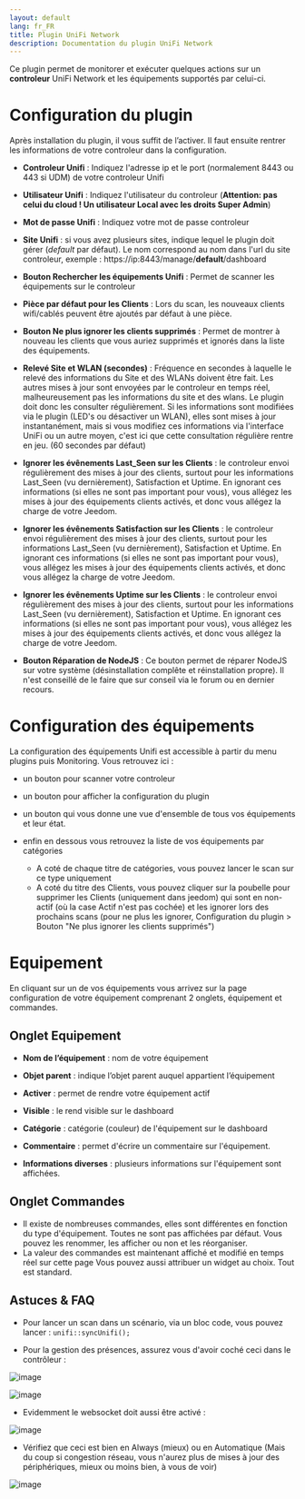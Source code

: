 ```yaml
---
layout: default
lang: fr_FR
title: Plugin UniFi Network
description: Documentation du plugin UniFi Network
---
```


Ce plugin permet de monitorer et exécuter quelques actions sur un **controleur** UniFi Network et les équipements supportés par celui-ci.


Configuration du plugin 
=======================

Après installation du plugin, il vous suffit de l’activer. Il faut ensuite rentrer les informations de votre controleur dans la configuration.

-   **Controleur Unifi** : Indiquez l'adresse ip et le port (normalement 8443 ou 443 si UDM) de votre controleur Unifi
-   **Utilisateur Unifi** : Indiquez l'utilisateur du controleur (**Attention: pas celui du cloud ! Un utilisateur Local avec les droits Super Admin**)
-   **Mot de passe Unifi** : Indiquez votre mot de passe controleur
-   **Site Unifi** : si vous avez plusieurs sites, indique lequel le plugin doit gérer (*default* par défaut). Le nom correspond au nom dans l'url du site controleur, exemple : https://ip:8443/manage/**default**/dashboard
-   **Bouton Rechercher les équipements Unifi** : Permet de scanner les équipements sur le controleur

-   **Pièce par défaut pour les Clients** : Lors du scan, les nouveaux clients wifi/cablés peuvent être ajoutés par défaut à une pièce.
-   **Bouton Ne plus ignorer les clients supprimés** : Permet de montrer à nouveau les clients que vous auriez supprimés et ignorés dans la liste des équipements.
-   **Relevé Site et WLAN (secondes)** : Fréquence en secondes à laquelle le relevé des informations du Site et des WLANs doivent être fait.  Les autres mises à jour sont envoyées par le controleur en temps réel, malheureusement pas les informations du site et des wlans. Le plugin doit donc les consulter régulièrement.  Si les informations sont modifiées via le plugin (LED's ou désactiver un WLAN), elles sont mises à jour instantanément, mais si vous modifiez ces informations via l'interface UniFi ou un autre moyen, c'est ici que cette consultation régulière rentre en jeu. (60 secondes par défaut)

-   **Ignorer les évênements Last_Seen sur les Clients** : le controleur envoi régulièrement des mises à jour des clients, surtout pour les informations Last_Seen (vu dernièrement), Satisfaction et Uptime. En ignorant ces informations (si elles ne sont pas important pour vous), vous allégez les mises à jour des équipements clients activés, et donc vous allégez la charge de votre Jeedom.

-   **Ignorer les évênements Satisfaction sur les Clients** : le controleur envoi régulièrement des mises à jour des clients, surtout pour les informations Last_Seen (vu dernièrement), Satisfaction et Uptime. En ignorant ces informations (si elles ne sont pas important pour vous), vous allégez les mises à jour des équipements clients activés, et donc vous allégez la charge de votre Jeedom.

-   **Ignorer les évênements Uptime sur les Clients** : le controleur envoi régulièrement des mises à jour des clients, surtout pour les informations Last_Seen (vu dernièrement), Satisfaction et Uptime. En ignorant ces informations (si elles ne sont pas important pour vous), vous allégez les mises à jour des équipements clients activés, et donc vous allégez la charge de votre Jeedom.

-   **Bouton Réparation de NodeJS** : Ce bouton permet de réparer NodeJS sur votre système (désinstallation complête et réinstallation propre). Il n'est conseillé de le faire que sur conseil via le forum ou en dernier recours.

Configuration des équipements 
=============================

La configuration des équipements Unifi est accessible à partir du menu
plugins puis Monitoring. Vous retrouvez ici :

-   un bouton pour scanner votre controleur

-   un bouton pour afficher la configuration du plugin

-   un bouton qui vous donne une vue d'ensemble de tous vos équipements et leur état.

-   enfin en dessous vous retrouvez la liste de vos équipements par catégories
    -   A coté de chaque titre de catégories, vous pouvez lancer le scan sur ce type uniquement
    -   A coté du titre des Clients, vous pouvez cliquer sur la poubelle pour supprimer les Clients (uniquement dans jeedom) qui sont en non-actif (où la case Actif n'est pas cochée) et les ignorer lors des prochains scans (pour ne plus les ignorer, Configuration du plugin > Bouton "Ne plus ignorer les clients supprimés")


Equipement
==========

En cliquant sur un de vos équipements vous arrivez sur la page
configuration de votre équipement comprenant 2 onglets, équipement et
commandes.

Onglet Equipement
-----------------

-   **Nom de l’équipement** : nom de votre équipement

-   **Objet parent** : indique l’objet parent auquel appartient
    l’équipement

-   **Activer** : permet de rendre votre équipement actif

-   **Visible** : le rend visible sur le dashboard

-   **Catégorie** : catégorie (couleur) de l'équipement sur le dashboard

-   **Commentaire** : permet d'écrire un commentaire sur l'équipement.

-   **Informations diverses** : plusieurs informations sur l'équipement sont affichées.


Onglet Commandes
----------------

-   Il existe de nombreuses commandes, elles sont différentes en fonction du type d'équipement. Toutes ne sont pas affichées par défaut. Vous pouvez les renommer, les afficher ou non et les réorganiser. 
-   La valeur des commandes est maintenant affiché et modifié en temps réel sur cette page
Vous pouvez aussi attribuer un widget au choix. Tout est standard.

Astuces & FAQ
------
-   Pour lancer un scan dans un scénario, via un bloc code, vous pouvez lancer : `unifi::syncUnifi();`

-   Pour la gestion des présences, assurez vous d'avoir coché ceci dans le contrôleur :

![image](https://user-images.githubusercontent.com/28622481/134291583-68965409-aa72-4086-9843-495b4e932c30.png)

![image](https://user-images.githubusercontent.com/28622481/154662386-d4d016c6-470f-4221-846d-12f7d70ee768.png)

-   Evidemment le websocket doit aussi être activé :

![image](https://user-images.githubusercontent.com/28622481/134291867-30121590-035f-454a-a42f-421e8f57b9b3.png)

-   Vérifiez que ceci est bien en Always (mieux) ou en Automatique (Mais du coup si congestion réseau, vous n'aurez plus de mises à jour des périphériques, mieux ou moins bien, à vous de voir)

![image](https://user-images.githubusercontent.com/28622481/223777175-2f60b743-ee66-4025-a946-d15d1b1611b6.png)


